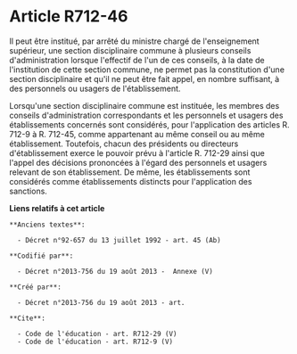 # Article R712-46

Il peut être institué, par arrêté du ministre chargé de l'enseignement supérieur, une section disciplinaire commune à
plusieurs conseils d'administration lorsque l'effectif de l'un de ces conseils, à la date de l'institution de cette section
commune, ne permet pas la constitution d'une section disciplinaire et qu'il ne peut être fait appel, en nombre suffisant, à
des personnels ou usagers de l'établissement. 

Lorsqu'une section disciplinaire commune est instituée, les membres des conseils d'administration correspondants et les
personnels et usagers des établissements concernés sont considérés, pour l'application des articles R. 712-9 à R. 712-45,
comme appartenant au même conseil ou au même établissement. Toutefois, chacun des présidents ou directeurs d'établissement
exerce le pouvoir prévu à l'article R. 712-29 ainsi que l'appel des décisions prononcées à l'égard des personnels et usagers
relevant de son établissement. De même, les établissements sont considérés comme établissements distincts pour l'application
des sanctions.

**Liens relatifs à cet article**

	**Anciens textes**:

	  - Décret n°92-657 du 13 juillet 1992 - art. 45 (Ab)

	**Codifié par**:

	  - Décret n°2013-756 du 19 août 2013 -  Annexe (V)

	**Créé par**:

	  - Décret n°2013-756 du 19 août 2013 - art.

	**Cite**:

	  - Code de l'éducation - art. R712-29 (V)
	  - Code de l'éducation - art. R712-9 (V)
